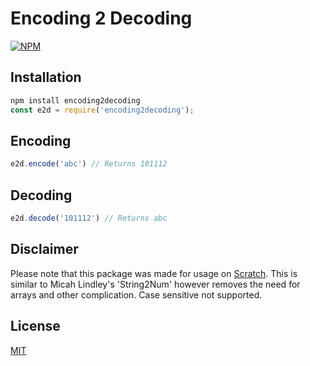 # Encoding 2 Decoding
[![NPM](https://nodei.co/npm/encoding2decoding.png)](https://nodei.co/npm/encoding2decoding/)

## Installation
```js
npm install encoding2decoding
const e2d = require('encoding2decoding');
```

## Encoding
```js
e2d.encode('abc') // Returns 101112
```

## Decoding
```js
e2d.decode('101112') // Returns abc
```
## Disclaimer
Please note that this package was made for usage on [Scratch](https://scratch.mit.edu). This is similar to Micah Lindley's 'String2Num' however removes the need for arrays and other complication. Case sensitive not supported.

## License
[MIT](https://choosealicense.com/licenses/mit/)
